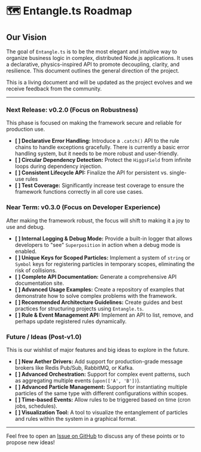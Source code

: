 # 🗺️ Entangle.ts Roadmap

## Our Vision

The goal of `Entangle.ts` is to be the most elegant and intuitive way to organize business logic in complex, distributed Node.js applications. It uses a declarative, physics-inspired API to promote decoupling, clarity, and resilience. This document outlines the general direction of the project.

This is a living document and will be updated as the project evolves and we receive feedback from the community.

---

### Next Release: v0.2.0 (Focus on Robustness)

This phase is focused on making the framework secure and reliable for production use.

- **[ ] Declarative Error Handling:** Introduce a `.catch()` API to the rule chains to handle exceptions gracefully. There is currently a basic error handling system, but it needs to be more robust and user-friendly.
- **[ ] Circular Dependency Detection:** Protect the `HiggsField` from infinite loops during dependency injection.
- **[ ] Consistent Lifecycle API:** Finalize the API for persistent vs. single-use rules
- **[ ] Test Coverage:** Significantly increase test coverage to ensure the framework functions correctly in all core use cases.

### Near Term: v0.3.0 (Focus on Developer Experience)

After making the framework robust, the focus will shift to making it a joy to use and debug.

- **[ ] Internal Logging & Debug Mode:** Provide a built-in logger that allows developers to "see" `Superposition` in action when a debug mode is enabled.
- **[ ] Unique Keys for Scoped Particles:** Implement a system of `string` or `Symbol` keys for registering particles in temporary scopes, eliminating the risk of collisions.
- **[ ] Complete API Documentation:** Generate a comprehensive API documentation site.
- **[ ] Advanced Usage Examples:** Create a repository of examples that demonstrate how to solve complex problems with the framework.
- **[ ] Recommended Architecture Guidelines:** Create guides and best practices for structuring projects using `Entangle.ts`.
- **[ ] Rule & Event Management API:** Implement an API to list, remove, and perhaps update registered rules dynamically.

### Future / Ideas (Post-v1.0)

This is our wishlist of major features and big ideas to explore in the future.

- **[ ] New Aether Drivers:** Add support for production-grade message brokers like Redis Pub/Sub, RabbitMQ, or Kafka.
- **[ ] Advanced Orchestration:** Support for complex event patterns, such as aggregating multiple events (`upon(['A', 'B'])`).
- **[ ] Advanced Particle Management:** Support for instantiating multiple particles of the same type with different configurations within scopes.
- **[ ] Time-based Events:** Allow rules to be triggered based on time (cron jobs, schedules).
- **[ ] Visualization Tool:** A tool to visualize the entanglement of particles and rules within the system in a graphical format.

---

Feel free to open an [Issue on GitHub](https://github.com/allex6/entangle.ts/issues) to discuss any of these points or to propose new ideas!
